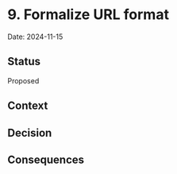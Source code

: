 
# 9. Formalize URL format

Date: 2024-11-15

## Status

Proposed

## Context

## Decision

## Consequences
